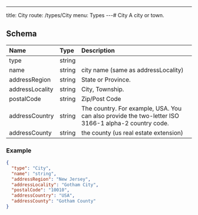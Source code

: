 ---
title: City
route: /types/City
menu: Types
---# City
A city or town.


## Schema
| Name | Type | Description |
|:-----| :--- | :---------- |
| type | string |   |
| name | string | city name (same as addressLocality)  |
| addressRegion | string | State or Province.  |
| addressLocality | string | City, Township.  |
| postalCode | string | Zip/Post Code  |
| addressCountry | string | The country. For example, USA. You can also provide the two-letter ISO 3166-1 alpha-2 country code.  |
| addressCounty | string | the county (us real estate extension)  |

### Example
```json
{
  "type": "City",
  "name": "string",
  "addressRegion": "New Jersey",
  "addressLocality": "Gotham City",
  "postalCode": "10010",
  "addressCountry": "USA",
  "addressCounty": "Gotham County"
}
```
